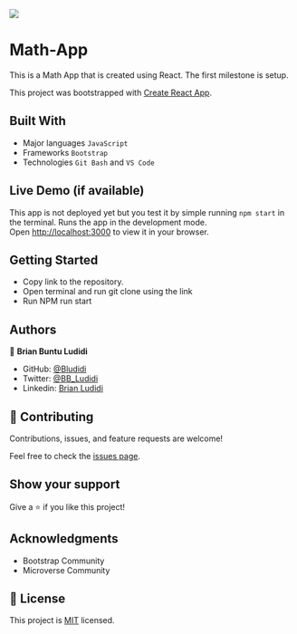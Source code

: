 ![](https://img.shields.io/badge/Microverse-blueviolet)

# Math-App 
This is a Math App that is created using React. The first milestone is setup.

This project was bootstrapped with [Create React App](https://github.com/facebook/create-react-app).

## Built With

- Major languages `JavaScript`
- Frameworks `Bootstrap`
- Technologies `Git Bash` and `VS Code` 

## Live Demo (if available)
This app is not deployed yet but you test it by simple running `npm start` in the terminal.
Runs the app in the development mode.\
Open [http://localhost:3000](http://localhost:3000) to view it in your browser.

## Getting Started

- Copy link to the repository. 
- Open terminal and run git clone using the link 
- Run NPM run start 

## Authors

👤 **Brian Buntu Ludidi**

- GitHub: [@Bludidi](https://github.com/Bludidi)
- Twitter: [@BB_Ludidi](https://twitter.com/@BB_Ludidi)
- Linkedin: [Brian Ludidi](https://www.linkedin.com/in/brian-ludidi-92754174)


## 🤝 Contributing

Contributions, issues, and feature requests are welcome!

Feel free to check the [issues page](../../issues/).

## Show your support

Give a ⭐️ if you like this project!

## Acknowledgments
- Bootstrap Community 
- Microverse Community 

## 📝 License

This project is [MIT](./LICENSE) licensed.
